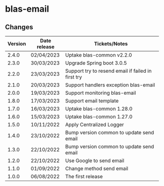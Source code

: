 # blas-email

## Changes

| Version | Date release | Tickets/Notes                                      |
|---------|--------------|----------------------------------------------------|
| 2.4.0   | 02/04/2023   | Uptake blas-common v2.2.0                          |
| 2.3.0   | 30/03/2023   | Upgrade Spring boot 3.0.5                          |
| 2.2.0   | 23/03/2023   | Support try to resend email if failed in first try |
| 2.1.0   | 20/03/2023   | Support handlers exception blas-email              |
| 2.0.0   | 19/03/2023   | Support monitoring blas-email                      |
| 1.8.0   | 17/03/2023   | Support email template                             |
| 1.7.0   | 16/03/2023   | Uptake blas-common 1.28.0                          |
| 1.6.0   | 15/03/2023   | Uptake blas-common 1.27.0                          |
| 1.5.0   | 10/11/2022   | Apply Centralized Logger                           |
| 1.4.0   | 23/10/2022   | Bump version common to update send email           |
| 1.3.0   | 22/10/2022   | Bump version common to update send email           |
| 1.2.0   | 22/10/2022   | Use Google to send email                           |
| 1.1.0   | 01/09/2022   | Change method send email                           |
| 1.0.0   | 06/08/2022   | The first release                                  |
